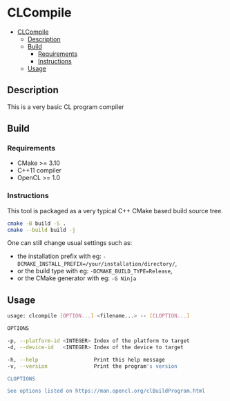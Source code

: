 # CLCompile

- [CLCompile](#clcompile)
  - [Description](#description)
  - [Build](#build)
    - [Requirements](#requirements)
    - [Instructions](#instructions)
  - [Usage](#usage)

## Description

This is a very basic CL program compiler

## Build

### Requirements

- CMake >= 3.10
- C++11 compiler
- OpenCL >= 1.0

### Instructions

This tool is packaged as a very typical C++ CMake based build source tree.

```bash
cmake -B build -S .
cmake --build build -j
```

One can still change usual settings such as:

- the installation prefix with eg: `-DCMAKE_INSTALL_PREFIX=/your/installation/directory/`,
- or the build type with eg: `-DCMAKE_BUILD_TYPE=Release`,
- or the CMake generator with eg: `-G Ninja`

## Usage

```bash
usage: clcompile [OPTION...] <filename...> -- [CLOPTION...]

OPTIONS

-p, --platform-id <INTEGER> Index of the platform to target
-d, --device-id   <INTEGER> Index of the device to target

-h, --help                  Print this help message
-v, --version               Print the program's version

CLOPTIONS

See options listed on https://man.opencl.org/clBuildProgram.html
```
